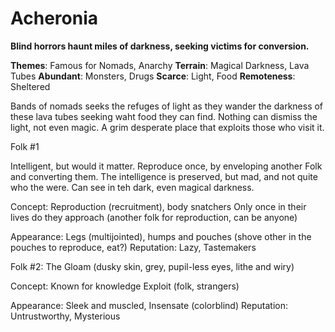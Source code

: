 Acheronia
=========

**Blind horrors haunt miles of darkness, seeking victims for conversion.**

**Themes**: Famous for Nomads, Anarchy
**Terrain**: Magical Darkness, Lava Tubes
**Abundant**: Monsters, Drugs
**Scarce**: Light, Food
**Remoteness**: Sheltered

Bands of nomads seeks the refuges of light as they wander the darkness of these lava tubes seeking waht food they can find. Nothing can dismiss the light, not even magic. A grim desperate place that exploits those who visit it.

Folk #1

Intelligent, but would it matter. Reproduce once, by enveloping another Folk and converting them. The intelligence is preserved, but mad, and not quite who the were. Can see in teh dark, even magical darkness.

Concept:
Reproduction (recruitment), body snatchers
Only once in their lives do they approach (another folk for reproduction, can be anyone)

Appearance: Legs (multijointed), humps and pouches (shove other in the pouches to reproduce, eat?)
Reputation: Lazy, Tastemakers

Folk #2: The Gloam (dusky skin, grey, pupil-less eyes, lithe and wiry)

Concept:
Known for knowledge
Exploit (folk, strangers)

Appearance: Sleek and muscled, Insensate (colorblind)
Reputation: Untrustworthy, Mysterious
